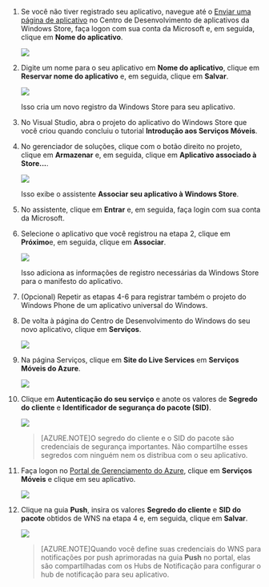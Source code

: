 

1. Se você não tiver registrado seu aplicativo, navegue até o [Enviar uma página de aplicativo] no Centro de Desenvolvimento de aplicativos da Windows Store, faça logon com sua conta da Microsoft e, em seguida, clique em **Nome do aplicativo**.

   	![](./media/mobile-services-dotnet-backend-notification-hubs-register-windows-store-app/mobile-services-submit-win8-app.png)

2. Digite um nome para o seu aplicativo em **Nome do aplicativo**, clique em **Reservar nome do aplicativo** e, em seguida, clique em **Salvar**.

   	![](./media/mobile-services-dotnet-backend-notification-hubs-register-windows-store-app/mobile-services-win8-app-name.png)

   	Isso cria um novo registro da Windows Store para seu aplicativo.

3. No Visual Studio, abra o projeto do aplicativo do Windows Store que você criou quando concluiu o tutorial **Introdução aos Serviços Móveis**.

4. No gerenciador de soluções, clique com o botão direito no projeto, clique em **Armazenar** e, em seguida, clique em **Aplicativo associado à Store...**.

  	![](./media/mobile-services-dotnet-backend-notification-hubs-register-windows-store-app/mobile-services-store-association.png)

   	Isso exibe o assistente **Associar seu aplicativo à Windows Store**.

5. No assistente, clique em **Entrar** e, em seguida, faça login com sua conta da Microsoft.

6. Selecione o aplicativo que você registrou na etapa 2, clique em **Próximo**e, em seguida, clique em **Associar**.

   	![](./media/mobile-services-dotnet-backend-notification-hubs-register-windows-store-app/mobile-services-select-app-name.png)

   	Isso adiciona as informações de registro necessárias da Windows Store para o manifesto do aplicativo.

7. (Opcional) Repetir as etapas 4-6 para registrar também o projeto do Windows Phone de um aplicativo universal do Windows.

8. De volta à página do Centro de Desenvolvimento do Windows do seu novo aplicativo, clique em **Serviços**.

   	![](./media/mobile-services-dotnet-backend-notification-hubs-register-windows-store-app/mobile-services-win8-edit-app.png)

9. Na página Serviços, clique em **Site do Live Services** em **Serviços Móveis do Azure**.

	![](./media/mobile-services-javascript-backend-register-windows-store-app/mobile-services-win8-edit2-app.png)

10. Clique em **Autenticação do seu serviço** e anote os valores de **Segredo do cliente** e **Identificador de segurança do pacote (SID)**.

   	![](./media/mobile-services-dotnet-backend-notification-hubs-register-windows-store-app/mobile-services-win8-app-push-auth.png)

    > [AZURE.NOTE]O segredo do cliente e o SID do pacote são credenciais de segurança importantes. Não compartilhe esses segredos com ninguém nem os distribua com o seu aplicativo.

11. Faça logon no [Portal de Gerenciamento do Azure], clique em **Serviços Móveis** e clique em seu aplicativo.

   	![](./media/mobile-services-dotnet-backend-notification-hubs-register-windows-store-app/mobile-services-selection.png)

12. Clique na guia **Push**, insira os valores **Segredo do cliente** e **SID do pacote** obtidos de WNS na etapa 4 e, em seguida, clique em **Salvar**.

   	![](./media/mobile-services-dotnet-backend-notification-hubs-register-windows-store-app/mobile-push-tab.png)

	>[AZURE.NOTE]Quando você define suas credenciais do WNS para notificações por push aprimoradas na guia **Push** no portal, elas são compartilhadas com os Hubs de Notificação para configurar o hub de notificação para seu aplicativo.

<!-- URLs. -->
[Enviar uma página de aplicativo]: http://go.microsoft.com/fwlink/p/?LinkID=266582
[Portal de Gerenciamento do Azure]: https://manage.windowsazure.com/

<!---HONumber=62-->